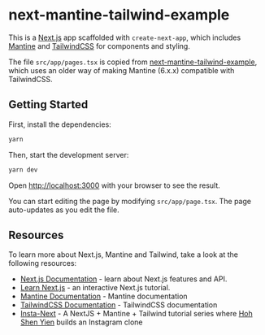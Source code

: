 # next-mantine-tailwind-example
This is a [Next.js](https://nextjs.org/docs) app scaffolded with `create-next-app`, which includes [Mantine]() and [TailwindCSS]() for components and styling.  


The file `src/app/pages.tsx` is copied from [next-mantine-tailwind-example](https://github.com/nerkarso/next-mantine-tailwind-example), which uses an older way of making Mantine (6.x.x) compatible with TailwindCSS.

## Getting Started
First, install the dependencies:
```bash
yarn
```
Then, start the development server:
```bash
yarn dev
```


Open [http://localhost:3000](http://localhost:3000) with your browser to see the result.

You can start editing the page by modifying `src/app/page.tsx`. The page auto-updates as you edit the file.


## Resources
To learn more about Next.js, Mantine and Tailwind, take a look at the following resources:

- [Next.js Documentation](https://nextjs.org/docs) - learn about Next.js features and API.
- [Learn Next.js](https://nextjs.org/learn) - an interactive Next.js tutorial.
- [Mantine Documentation](https://mantine.dev/) - Mantine documentation
- [TailwindCSS Documentation](https://tailwindcss.com/) - TailwindCSS documentation
- [Insta-Next](https://blogs.shenyien.cyou/series/insta-next) - A NextJS + Mantine + Tailwind tutorial series where [Hoh Shen Yien](https://github.com/HohShenYien) builds an Instagram clone

